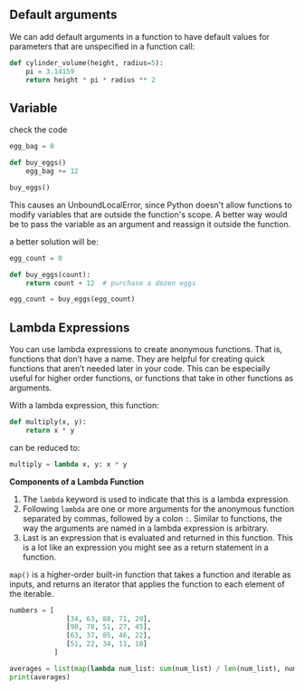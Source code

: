 ## Default arguments
We can add default arguments in a function to have default values for parameters that are unspecified in a function call:

```python
def cylinder_volume(height, radius=5):
    pi = 3.14159
    return height * pi * radius ** 2
```

## Variable

check the code

```python
egg_bag = 0

def buy_eggs()
    egg_bag += 12 

buy_eggs()
```

This causes an UnboundLocalError, since Python doesn't allow functions to modify variables that are outside the function's scope. A better way would be to pass the variable as an argument and reassign it outside the function. 

a better solution will be:

```python
egg_count = 0

def buy_eggs(count):
    return count + 12  # purchase a dozen eggs

egg_count = buy_eggs(egg_count)
```

## Lambda Expressions

You can use lambda expressions to create anonymous functions. That is, functions that don’t have a name. They are helpful for creating quick functions that aren’t needed later in your code. This can be especially useful for higher order functions, or functions that take in other functions as arguments.


With a lambda expression, this function:

```python
def multiply(x, y):
    return x * y
```

can be reduced to:

```python
multiply = lambda x, y: x * y
```

**Components of a Lambda Function**

1. The `lambda` keyword is used to indicate that this is a lambda expression.  
2. Following `lambda` are one or more arguments for the anonymous function separated by commas, followed by a colon `:`. Similar to functions, the way the arguments are named in a lambda expression is arbitrary.
3. Last is an expression that is evaluated and returned in this function. This is a lot like an expression you might see as a return statement in a function.

`map()` is a higher-order built-in function that takes a function and iterable as inputs, and returns an iterator that applies the function to each element of the iterable.

```python
numbers = [
              [34, 63, 88, 71, 29],
              [90, 78, 51, 27, 45],
              [63, 37, 85, 46, 22],
              [51, 22, 34, 11, 18]
           ]

averages = list(map(lambda num_list: sum(num_list) / len(num_list), numbers))
print(averages)
```


